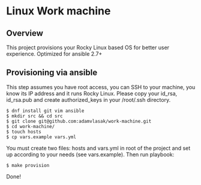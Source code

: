# Linux Work machine

## Overview

This project provisions your Rocky Linux based OS for better user experience.
Optimized for ansible 2.7+

## Provisioning via ansible

This step assumes you have root access, you can SSH to your machine, you know its IP address and it runs Rocky Linux. Please copy your id_rsa, id_rsa.pub and create authorized_keys in your /root/.ssh directory.

```
$ dnf install git vim ansible
$ mkdir src && cd src
$ git clone git@github.com:adamvlasak/work-machine.git
$ cd work-machine/
$ touch hosts
$ cp vars.example vars.yml
```

You must create two files: hosts and vars.yml in root of the project and set up according to your needs (see vars.example). Then run playbook:

```
$ make provision
```

Done!
